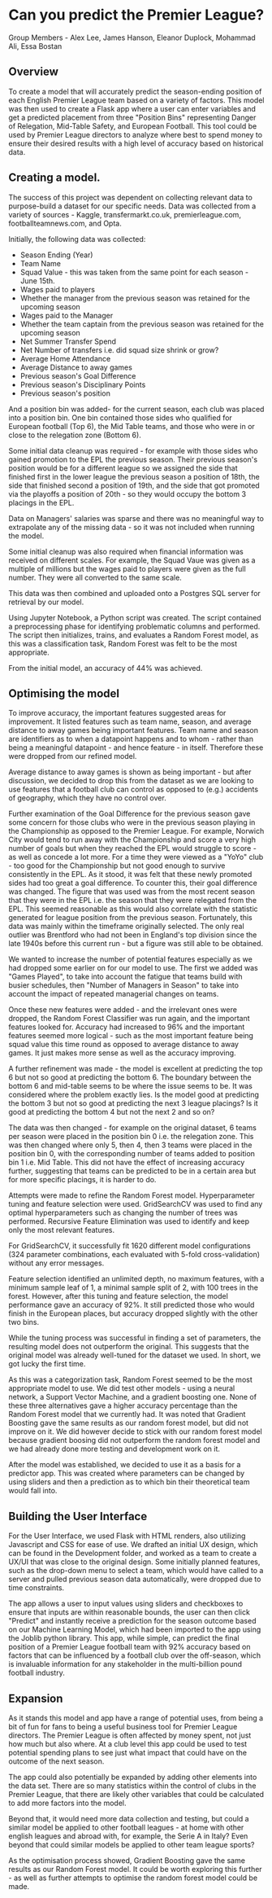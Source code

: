 # Can you predict the Premier League?

Group Members - Alex Lee, James Hanson, Eleanor Duplock, Mohammad Ali, Essa Bostan

## Overview

To create a model that will accurately predict the season-ending position of each English Premier League team based on a variety of factors.  This model was then used to create a Flask app where a user can enter variables and get a predicted placement from three "Position Bins" representing Danger of Relegation, Mid-Table Safety, and European Football. This tool could be used by Premier League directors to analyze where best to spend money to ensure their desired results with a high level of accuracy based on historical data.

## Creating a model.

The success of this project was dependent on collecting relevant data to purpose-build a dataset for our specific needs.  Data was collected from a variety of sources - Kaggle, transfermarkt.co.uk, premierleague.com, footballteamnews.com, and Opta.

Initially, the following data was collected:

- Season Ending (Year)
- Team Name
- Squad Value - this was taken from the same point for each season - June 15th.
- Wages paid to players
- Whether the manager from the previous season was retained for the upcoming season
- Wages paid to the Manager
- Whether the team captain from the previous season was retained for the upcoming season
- Net Summer Transfer Spend
- Net Number of transfers i.e. did squad size shrink or grow?
- Average Home Attendance
- Average Distance to away games
- Previous season's Goal Difference
- Previous season's Disciplinary Points
- Previous season's position

And a position bin was added- for the current season, each club was placed into a position bin.  One bin contained those sides who qualified for European football (Top 6), the Mid Table teams, and those who were in or close to the relegation zone (Bottom 6).

Some initial data cleanup was required - for example with those sides who gained promotion to the EPL the previous season.  Their previous season's position would be for a different league so we assigned the side that finished first in the lower league the previous season a position of 18th, the side that finished second a position of 19th, and the side that got promoted via the playoffs a position of 20th - so they would occupy the bottom 3 placings in the EPL.

Data on Managers' salaries was sparse and there was no meaningful way to extrapolate any of the missing data - so it was not included when running the model.

Some initial cleanup was also required when financial information was received on different scales.  For example, the Squad Vaue was given as a multiple of millions but the wages paid to players were given as the full number.  They were all converted to the same scale.

This data was then combined and uploaded onto a Postgres SQL server for retrieval by our model.

Using Jupyter Notebook, a Python script was created.  The script contained a preprocessing phase for identifying problematic columns and performed.  The script then initializes, trains, and evaluates a Random Forest model, as this was a classification task, Random Forest was felt to be the most appropriate.

From the initial model, an accuracy of 44% was achieved.

## Optimising the model

To improve accuracy, the important features suggested areas for improvement.  It listed features such as team name, season, and average distance to away games being important features.  Team name and season are identifiers as to when a datapoint happens and to whom - rather than being a meaningful datapoint - and hence feature - in itself.  Therefore these were dropped from our refined model.

Average distance to away games is shown as being important - but after discussion, we decided to drop this from the dataset as we are looking to use features that a football club can control as opposed to (e.g.) accidents of geography, which they have no control over.

Further examination of the Goal Difference for the previous season gave some concern for those clubs who were in the previous season playing in the Championship as opposed to the Premier League.  For example, Norwich City would tend to run away with the Championship and score a very high number of goals but when they reached the EPL would struggle to score - as well as concede a lot more.  For a time they were viewed as a "YoYo" club - too good for the Championship but not good enough to survive consistently in the EPL.  As it stood, it was felt that these newly promoted sides had too great a goal difference.  To counter this, their goal difference was changed.  The figure that was used was from the most recent season that they were in the EPL i.e. the season that they were relegated from the EPL.  This seemed reasonable as this would also correlate with the statistic generated for league position from the previous season.  Fortunately, this data was mainly within the timeframe originally selected.  The only real outlier was Brentford who had not been in England's top division since the late 1940s before this current run - but a figure was still able to be obtained.

We wanted to increase the number of potential features especially as we had dropped some earlier on for our model to use.  The first we added was "Games Played", to take into account the fatigue that teams build with busier schedules, then "Number of Managers in Season" to take into account the impact of repeated managerial changes on teams.

Once these new features were added - and the irrelevant ones were dropped, the Random Forest Classifier was run again, and the important features looked for.  Accuracy had increased to 96% and the important features seemed more logical - such as the most important feature being squad value this time round as opposed to average distance to away games.  It just makes more sense as well as the accuracy improving.

A further refinement was made - the model is excellent at predicting the top 6 but not so good at predicting the bottom 6.  The boundary between the bottom 6 and mid-table seems to be where the issue seems to be.  It was considered where the problem exactly lies.  Is the model good at predicting the bottom 3 but not so good at predicting the next 3 league placings?  Is it good at predicting the bottom 4 but not the next 2 and so on?  

The data was then changed - for example on the original dataset, 6 teams per season were placed in the position bin 0 i.e. the relegation zone.  This was then changed where only 5, then 4, then 3 teams were placed in the position bin 0, with the corresponding number of teams added to position bin 1 i.e. Mid Table.  This did not have the effect of increasing accuracy further, suggesting that teams can be predicted to be in a certain area but for more specific placings, it is harder to do.

Attempts were made to refine the Random Forest model.  Hyperparameter tuning and feature selection were used.  GridSearchCV was used to find any optimal hyperparameters such as changing the number of trees was performed.  Recursive Feature Elimination was used to identify and keep only the most relevant features.

For GridSearchCV, it successfully fit 1620 different model configurations (324 parameter combinations, each evaluated with 5-fold cross-validation) without any error messages.

Feature selection identified an unlimited depth, no maximum features, with a minimum sample leaf of 1, a minimal sample split of 2, with 100 trees in the forest.  However, after this tuning and feature selection, the model performance gave an accuracy of 92%.  It still predicted those who would finish in the European places, but accuracy dropped slightly with the other two bins.  

While the tuning process was successful in finding a set of parameters, the resulting model does not outperform the original. This suggests that the original model was already well-tuned for the dataset we used.  In short, we got lucky the first time.

As this was a categorization task, Random Forest seemed to be the most appropriate model to use.  We did test other models - using a neural network, a Support Vector Machine, and a gradient boosting one.  None of these three alternatives gave a higher accuracy percentage than the Random Forest model that we currently had.  It was noted that Gradient Boosting gave the same results as our random forest model, but did not improve on it.  We did however decide to stick with our random forest model because gradient boosing did not outperform the random forest model and we had already done more testing and development work on it.

After the model was established, we decided to use it as a basis for a predictor app.  This was created where parameters can be changed by using sliders and then a prediction as to which bin their theoretical team would fall into.

## Building the User Interface

For the User Interface, we used Flask with HTML renders, also utilizing Javascript and CSS for ease of use. We drafted an initial UX design, which can be found in the Development folder, and worked as a team to create a UX/UI that was close to the original design. Some initially planned features, such as the drop-down menu to select a team, which would have called to a server and pulled previous season data automatically, were dropped due to time constraints.

The app allows a user to input values using sliders and checkboxes to ensure that inputs are within reasonable bounds, the user can then click "Predict" and instantly receive a prediction for the season outcome based on our Machine Learning Model, which had been imported to the app using the Joblib python library. This app, while simple, can predict the final position of a Premier League football team with 92% accuracy based on factors that can be influenced by a football club over the off-season, which is invaluable information for any stakeholder in the multi-billion pound football industry.

## Expansion

As it stands this model and app have a range of potential uses, from being a bit of fun for fans to being a useful business tool for Premier League directors. The Premier League is often affected by money spent, not just how much but also where. At a club level this app could be used to test potential spending plans to see just what impact that could have on the outcome of the next season.

The app could also potentially be expanded by adding other elements into the data set. There are so many statistics within the control of clubs in the Premier League, that there are likely other variables that could be calculated to add more factors into the model.

Beyond that, it would need more data collection and testing, but could a similar model be applied to other football leagues - at home with other english leagues and abroad with, for example, the Serie A in Italy? Even beyond that could similar models be applied to other team league sports?

As the optimisation process showed, Gradient Boosting gave the same results as our Random Forest model.  It could be worth exploring this further - as well as further attempts to optimise the random forest model could be made.

